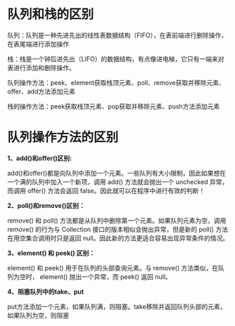 # 队列和栈的区别

队列：队列是一种先进先出的线性表数据结构（FIFO），在表前端进行删除操作，在表尾端进行添加操作

栈：栈是一个钟后进先出（LIFO）的数据结构，有点像进电梯，它只有一端来对表进行添加和删除操作。

队列操作方法：peek、element获取栈顶元素、poll、remove获取并移除元素、offer、add方法添加元素

栈的操作方法：peek获取栈顶元素、pop获取并移除元素、push方法添加元素

# 队列操作方法的区别

**1、add()和offer()区别:**

add()和offer()都是向队列中添加一个元素。一些队列有大小限制，因此如果想在一个满的队列中加入一个新项，调用 add() 方法就会抛出一个 unchecked 异常，而调用 offer() 方法会返回 false。因此就可以在程序中进行有效的判断！

**2、poll()和remove()区别：**

remove() 和 poll() 方法都是从队列中删除第一个元素。如果队列元素为空，调用remove() 的行为与 Collection 接口的版本相似会抛出异常，但是新的 poll() 方法在用空集合调用时只是返回 null。因此新的方法更适合容易出现异常条件的情况。

**3、element() 和 peek() 区别：**

element() 和 peek() 用于在队列的头部查询元素。与 remove() 方法类似，在队列为空时， element() 抛出一个异常，而 peek() 返回 null。

**4、阻塞队列中的take、put**

put方法添加一个元素，如果队列满，则阻塞。take移除并返回队列头部的元素，如果队列为空，则阻塞